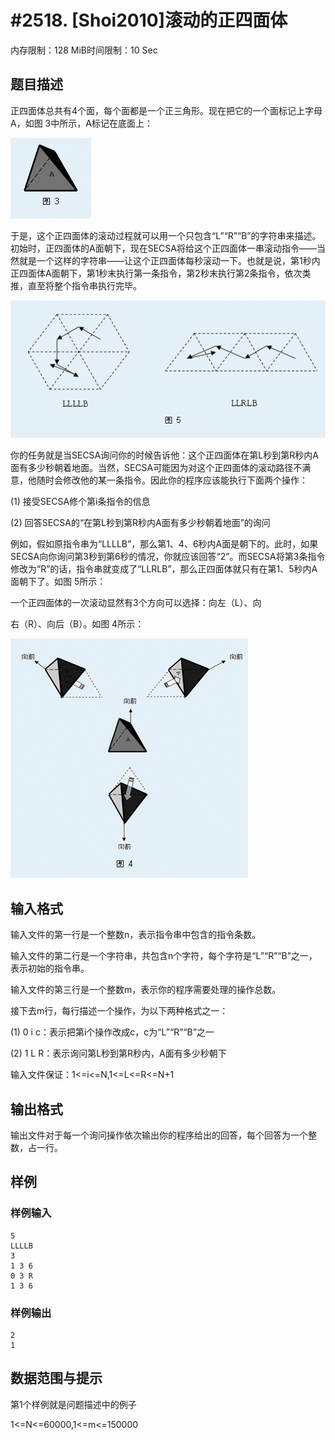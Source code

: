 # #2518. [Shoi2010]滚动的正四面体

内存限制：128 MiB时间限制：10 Sec

## 题目描述

正四面体总共有4个面，每个面都是一个正三角形。现在把它的一个面标记上字母A，如图 3中所示，A标记在底面上：

![](upload/201111/1(4).jpg)

于是，这个正四面体的滚动过程就可以用一个只包含&ldquo;L&rdquo;&ldquo;R&rdquo;&ldquo;B&rdquo;的字符串来描述。初始时，正四面体的A面朝下，现在SECSA将给这个正四面体一串滚动指令&mdash;&mdash;当然就是一个这样的字符串&mdash;&mdash;让这个正四面体每秒滚动一下。也就是说，第1秒内正四面体A面朝下，第1秒末执行第一条指令，第2秒末执行第2条指令，依次类推，直至将整个指令串执行完毕。

![](upload/201111/3(4).jpg)

你的任务就是当SECSA询问你的时候告诉他：这个正四面体在第L秒到第R秒内A面有多少秒朝着地面。当然，SECSA可能因为对这个正四面体的滚动路径不满意，他随时会修改他的某一条指令。因此你的程序应该能执行下面两个操作：

(1)                接受SECSA修个第i条指令的信息

(2)                回答SECSA的&ldquo;在第L秒到第R秒内A面有多少秒朝着地面&rdquo;的询问

例如，假如原指令串为&ldquo;LLLLB&rdquo;，那么第1、4、6秒内A面是朝下的。此时，如果SECSA向你询问第3秒到第6秒的情况，你就应该回答&ldquo;2&rdquo;。而SECSA将第3条指令修改为&ldquo;R&rdquo;的话，指令串就变成了&ldquo;LLRLB&rdquo;，那么正四面体就只有在第1、5秒内A面朝下了。如图 5所示：

一个正四面体的一次滚动显然有3个方向可以选择：向左（L）、向

 

 

 

 

右（R）、向后（B）。如图 4所示：

![](upload/201111/2(4).jpg)

## 输入格式

输入文件的第一行是一个整数n，表示指令串中包含的指令条数。

输入文件的第二行是一个字符串，共包含n个字符，每个字符是&ldquo;L&rdquo;&ldquo;R&rdquo;&ldquo;B&rdquo;之一，表示初始的指令串。

输入文件的第三行是一个整数m，表示你的程序需要处理的操作总数。

接下去m行，每行描述一个操作，为以下两种格式之一：

(1)                0 i c：表示把第i个操作改成c，c为&ldquo;L&rdquo;&ldquo;R&rdquo;&ldquo;B&rdquo;之一

(2)                1 L R：表示询问第L秒到第R秒内，A面有多少秒朝下

输入文件保证：1<=i<=N,1<=L<=R<=N+1

## 输出格式

输出文件对于每一个询问操作依次输出你的程序给出的回答，每个回答为一个整数，占一行。

## 样例

### 样例输入

    
    5
    LLLLB
    3
    1 3 6
    0 3 R
    1 3 6
    
    

### 样例输出

    
    2
    1
    
    

## 数据范围与提示

第1个样例就是问题描述中的例子

1<=N<=60000,1<=m<=150000
